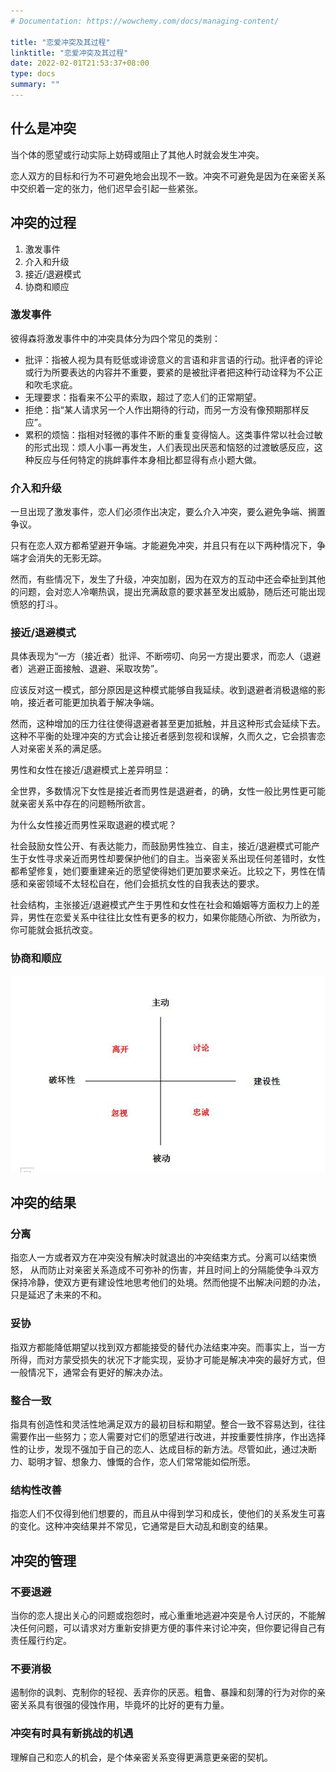 ```yaml
---
# Documentation: https://wowchemy.com/docs/managing-content/

title: "恋爱冲突及其过程"
linktitle: "恋爱冲突及其过程"
date: 2022-02-01T21:53:37+08:00
type: docs
summary: ""
---
```


<!--more-->

## 什么是冲突

当个体的愿望或行动实际上妨碍或阻止了其他人时就会发生冲突。

恋人双方的目标和行为不可避免地会出现不一致。冲突不可避免是因为在亲密关系中交织着一定的张力，他们迟早会引起一些紧张。

## 冲突的过程

1. 激发事件
2. 介入和升级
3. 接近/退避模式
4. 协商和顺应

### 激发事件

彼得森将激发事件中的冲突具体分为四个常见的类别：

- 批评：指被人视为具有贬低或诽谤意义的言语和非言语的行动。批评者的评论或行为所要表达的内容并不重要，要紧的是被批评者把这种行动诠释为不公正和吹毛求疵。
- 无理要求：指看来不公平的索取，超过了恋人们的正常期望。
- 拒绝：指“某人请求另一个人作出期待的行动，而另一方没有像预期那样反应”。
- 累积的烦恼：指相对轻微的事件不断的重复变得恼人。这类事件常以社会过敏的形式出现：烦人小事一再发生，人们表现出厌恶和恼怒的过渡敏感反应，这种反应与任何特定的挑衅事件本身相比都显得有点小题大做。

### 介入和升级

一旦出现了激发事件，恋人们必须作出决定，要么介入冲突，要么避免争端、搁置争议。

只有在恋人双方都希望避开争端。才能避免冲突，并且只有在以下两种情况下，争端才会消失的无影无踪。

然而，有些情况下，发生了升级，冲突加剧，因为在双方的互动中还会牵扯到其他的问题，会对恋人冷嘲热讽，提出充满敌意的要求甚至发出威胁，随后还可能出现愤怒的打斗。

### 接近/退避模式

具体表现为“一方（接近者）批评、不断唠叨、向另一方提出要求，而恋人（退避者）逃避正面接触、退避、采取攻势”。

应该反对这一模式，部分原因是这种模式能够自我延续。收到退避者消极退缩的影响，接近者可能更加执着于解决争端。

然而，这种增加的压力往往使得退避者甚至更加抵触，并且这种形式会延续下去。这种不平衡的处理冲突的方式会让接近者感到忽视和误解，久而久之，它会损害恋人对亲密关系的满足感。

男性和女性在接近/退避模式上差异明显：

全世界，多数情况下女性是接近者而男性是退避者，的确，女性一般比男性更可能就亲密关系中存在的问题畅所欲言。

为什么女性接近而男性采取退避的模式呢？

社会鼓励女性公开、有表达能力，而鼓励男性独立、自主，接近/退避模式可能产生于女性寻求亲近而男性却要保护他们的自主。当亲密关系出现任何差错时，女性都希望修复，她们要重建亲近的愿望使得她们更加要求亲近。比较之下，男性在情感和亲密领域不太轻松自在，他们会抵抗女性的自我表达的要求。

社会结构，主张接近/退避模式产生于男性和女性在社会和婚姻等方面权力上的差异，男性在恋爱关系中往往比女性有更多的权力，如果你能随心所欲、为所欲为，你可能就会抵抗改变。

### 协商和顺应

![](面对恋人之间冲突的反映.jpg)

## 冲突的结果

### 分离

指恋人一方或者双方在冲突没有解决时就退出的冲突结束方式。分离可以结束愤怒， 从而防止对亲密关系造成不可弥补的伤害，并且时间上的分隔能使争斗双方保持冷静，使双方更有建设性地思考他们的处境。然而他提不出解决问题的办法，只是延迟了未来的不和。

### 妥协

指双方都能降低期望以找到双方都能接受的替代办法结束冲突。而事实上，当一方所得，而对方蒙受损失的状况下才能实现，妥协才可能是解决冲突的最好方式，但一般情况下，通常会有更好的解决办法。

### 整合一致

指具有创造性和灵活性地满足双方的最初目标和期望。整合一致不容易达到，往往需要作出一些努力；恋人需要对它们的愿望进行改进，并按重要性排序，作出选择性的让步，发现不强加于自己的恋人、达成目标的新方法。尽管如此，通过决断力、聪明才智、想象力、慷慨的合作，恋人们常常能如偿所愿。

### 结构性改善

指恋人们不仅得到他们想要的，而且从中得到学习和成长，使他们的关系发生可喜的变化。这种冲突结果并不常见，它通常是巨大动乱和剧变的结果。

## 冲突的管理

### 不要退避

当你的恋人提出关心的问题或抱怨时，戒心重重地逃避冲突是令人讨厌的，不能解决任何问题，可以请求对方重新安排更方便的事件来讨论冲突，但你要记得自己有责任履行约定。

### 不要消极

遏制你的讽刺、克制你的轻视、丢弃你的厌恶。粗鲁、暴躁和刻薄的行为对你的亲密关系具有很强的侵蚀作用，毕竟坏的比好的更有力量。

### 冲突有时具有新挑战的机遇

理解自己和恋人的机会，是个体亲密关系变得更满意更亲密的契机。